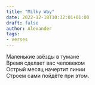 ```yaml
---
title: "Milky Way"
date: 2022-12-18T10:32:01+01:00
draft: false
author: Alexander
tags:
- verses
---
```


Маленькие звёзды в тумане<br />
Время сделает вас человеком<br />
Острый месяц начертит линии<br />
Строем сами пойдёте при этом.
